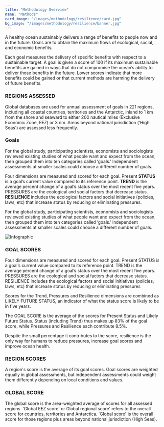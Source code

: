 ```yaml
---
title: "Methodology Overview"
name: "Methods"
card_image: "/images/methodology/resilience/card.jpg"
bg_image: "/images/methodology/resilience/banner.jpg"
---
```


A healthy ocean sustainably delivers a range of benefits to people now and in the future.
Goals are to obtain the maximum flows of ecological, social, and economic benefits.  

Each goal measures the delivery of specific benefits with respect to a sustainable target. A goal is given a score of 100 if its maximum sustainable benefits are gained in ways that do not compromise the ocean’s ability to deliver those benefits in the future.  Lower scores indicate that more benefits could be gained or that current methods are harming the delivery of future benefits.

### REGIONS ASSESSED

Global databases are used for annual assessment of goals in 221 regions, including all coastal countries, territories and the Antarctic, inland to 1 km from the shore and seaward to either 200 nautical miles (Exclusive Economic Zone, EEZ) or 3 nm.  Areas beyond national jurisdiction ('High Seas') are assessed less frequently.

### Goals

For the global study, participating scientists, economists and sociologists reviewed existing studies of what people want and expect from the ocean, then grouped them into ten categories called ‘goals.’  Independent assessments at smaller scales could choose a different number of goals.

Four dimensions are measured and scored for each goal. Present **STATUS** is a goal’s current value compared to its reference point. **TREND** is the average percent change of a goal’s status over the most recent five years. PRESSURES are the ecological and social factors that decrease status. **RESILIENCE** includes the ecological factors and social initiatives (policies, laws, etc) that increase status by reducing or eliminating pressures.  

For the global study, participating scientists, economists and sociologists reviewed existing studies of what people want and expect from the ocean, then grouped them into ten categories called ‘goals.’  Independent assessments at smaller scales could choose a different number of goals.

![Infographic](/images/methodology/methodology-chart.jpg)

### GOAL SCORES
Four dimensions are measured and scored for each goal. Present STATUS is a goal’s current value compared to its reference point. TREND is the average percent change of a goal’s status over the most recent five years. PRESSURES are the ecological and social factors that decrease status. RESILIENCE includes the ecological factors and social initiatives (policies, laws, etc) that increase status by reducing or eliminating pressures

Scores for the Trend, Pressures and Resilience dimensions are combined as LIKELY FUTURE STATUS, an indicator of what the status score is likely to be in five years.  

The GOAL SCORE is the average of the scores for Present Status and Likely Future Status. Status (including Trend) thus makes up 83% of the goal score, while Pressures and Resilience each contribute 8.5%.  

Despite the small percentage it contributes to the score, resilience is the only way for humans to reduce pressures, increase goal scores and improve ocean health.  

### REGION SCORES
A region's score is the average of its goal scores. Goal scores are weighted equally in global assessments, but independent assessments could weight them differently depending on local conditions and values.   

### GLOBAL SCORE
The global score is the area-weighted average of scores for all assessed regions.  'Global EEZ score' or Global regional score' refers to the overall score for countries, territories and Antarctica.  'Global score' is the overall score for those regions plus areas beyond national jurisdiction (High Seas).  

